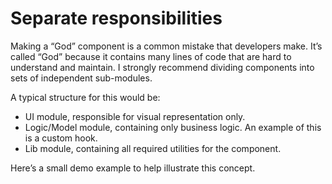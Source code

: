 # Separate responsibilities

Making a “God” component is a common mistake that developers make. It’s called “God” because it contains many lines of code that are hard to understand and maintain. I strongly recommend dividing components into sets of independent sub-modules.

A typical structure for this would be:

- UI module, responsible for visual representation only.
- Logic/Model module, containing only business logic. An example of this is a custom hook.
- Lib module, containing all required utilities for the component.

Here’s a small demo example to help illustrate this concept.
